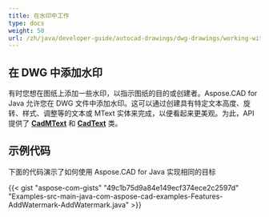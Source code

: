 ```yaml
---
title: 在水印中工作
type: docs
weight: 50
url: /zh/java/developer-guide/autocad-drawings/dwg-drawings/working-with-watermark/
---
```


## **在 DWG 中添加水印**

有时您想在图纸上添加一些水印，以指示图纸的目的或创建者。Aspose.CAD for Java 允许您在 DWG 文件中添加水印。这可以通过创建具有特定文本高度、旋转、样式、调整等的文本或 MText 实体来完成，以便看起来更美观。为此，API 提供了 [**CadMText**](https://reference.aspose.com/cad/java/com.aspose.cad.fileformats.cad.cadobjects/CadMText) 和 [**CadText**](https://reference.aspose.com/cad/java/com.aspose.cad.fileformats.cad.cadobjects/CadText) 类。

## 示例代码

下面的代码演示了如何使用 Aspose.CAD for Java 实现相同的目标

{{< gist "aspose-com-gists" "49c1b75d9a84e149ecf374ece2c2597d" "Examples-src-main-java-com-aspose-cad-examples-Features-AddWatermark-AddWatermark.java" >}}
